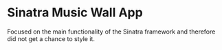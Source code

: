 Sinatra Music Wall App
=============

Focused on the main functionality of the Sinatra framework and therefore did not get a chance to style it. 
